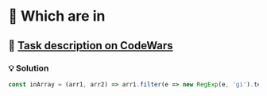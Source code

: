 # 📝 Which are in

## 🔗 [Task description on CodeWars](https://www.codewars.com/kata/550554fd08b86f84fe000a58)

### 💡 Solution

```javascript
const inArray = (arr1, arr2) => arr1.filter(e => new RegExp(e, 'gi').test(arr2.join(' '))).sort();
```
